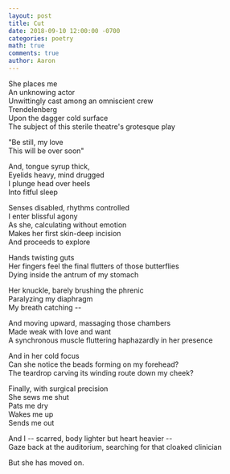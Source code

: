 ```yaml
---
layout: post
title: Cut
date: 2018-09-10 12:00:00 -0700
categories: poetry 
math: true
comments: true
author: Aaron
---
```

She places me  
An unknowing actor  
Unwittingly cast among an omniscient crew  
Trendelenberg  
Upon the dagger cold surface  
The subject of this sterile theatre's grotesque play

"Be still, my love  
This will be over soon"

And, tongue syrup thick,  
Eyelids heavy, mind drugged  
I plunge head over heels  
Into fitful sleep

Senses disabled, rhythms controlled  
I enter blissful agony  
As she, calculating without emotion  
Makes her first skin-deep incision  
And proceeds to explore

Hands twisting guts  
Her fingers feel the final flutters of those butterflies  
Dying inside the antrum of my stomach

Her knuckle, barely brushing the phrenic  
Paralyzing my diaphragm  
My breath catching --

And moving upward, massaging those chambers  
Made weak with love and want  
A synchronous muscle fluttering haphazardly in her presence

And in her cold focus  
Can she notice the beads forming on my forehead?  
The teardrop carving its winding route down my cheek? 

Finally, with surgical precision  
She sews me shut  
Pats me dry  
Wakes me up  
Sends me out

And I -- scarred, body lighter but heart heavier --  
Gaze back at the auditorium, searching for that cloaked clinician

But she has moved on.